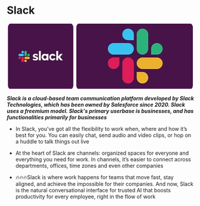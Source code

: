 # Slack

<img src="https://github.com/KolbyLenther/Slack/blob/main/sl.png"/>

***Slack is a cloud-based team communication platform developed by Slack Technologies, which has been owned by Salesforce since 2020. Slack uses a freemium model. Slack's primary userbase is businesses, and has functionalities primarily for businesses***

+  In Slack, you’ve got all the flexibility to work when, where and how it’s best for you. You can easily chat, send audio and video clips, or hop on a huddle to talk things out live

+  At the heart of Slack are channels: organized spaces for everyone and everything you need for work. In channels, it’s easier to connect across departments, offices, time zones and even other companies

+  🔥🔥🔥Slack is where work happens for teams that move fast, stay aligned, and achieve the impossible for their companies. And now, Slack is the natural conversational interface for trusted AI that boosts productivity for every employee, right in the flow of work
